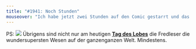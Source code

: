 ```yaml
---
title: "#1941: Noch Stunden"
mouseover: "Ich habe jetzt zwei Stunden auf den Comic gestarrt und das Gefühl, dass Schnecke in dieser Zeit keinen Millimeter vorankam."
---
```


PS:
<a href="http://www.fonflatter.de/kalender"><img src="http://www.fonflatter.de/bilder/2011.png"></a>
Übrigens sind nicht nur am heutigen <a href="http://www.fonflatter.de/kalender"><strong>Tag des Lobes</strong></a> die Fredleser die wundersupersten Wesen auf der ganzenganzen Welt. Mindestens.

